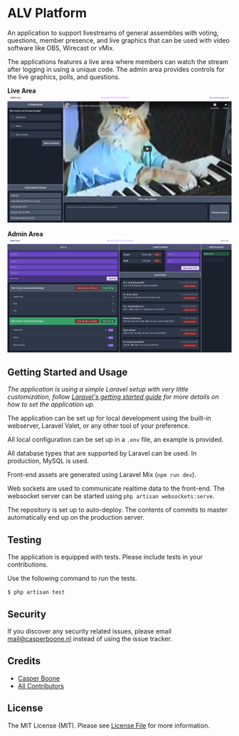 # ALV Platform

An application to support livestreams of general assemblies with voting, questions, member presence, and live graphics that can be used with video software like OBS, Wirecast or vMix.

The applications features a live area where members can watch the stream after logging in using a unique code.
The admin area provides controls for the live graphics, polls, and questions.

**Live Area**
![Live Area](resources/images/readme/live.png)

**Admin Area**
![Admin Area](resources/images/readme/admin.png)

## Getting Started and Usage

_The application is using a simple Laravel setup with very little customization, follow [Laravel's getting started guide](https://laravel.com/docs/7.x/installation) for more details on how to set the application up._

The application can be set up for local development using the built-in webserver, Laravel Valet, or any other tool of your preference.

All local configuration can be set up in a `.env` file, an example is provided.

All database types that are supported by Laravel can be used.
In production, MySQL is used.

Front-end assets are generated using Laravel Mix (`npm run dev`).

Web sockets are used to communicate realtime data to the front-end. The websocket server can be started using `php artisan websockets:serve`.

The repository is set up to auto-deploy. The contents of commits to master automatically end up on the production server.

## Testing
The application is equipped with tests. Please include tests in your contributions.

Use the following command to run the tests.
```
$ php artisan test
```

## Security

If you discover any security related issues, please email mail@casperboone.nl instead of using the issue tracker.

## Credits

- [Casper Boone](https://github.com/casperboone)
- [All Contributors](../../contributors)

## License

The MIT License (MIT). Please see [License File](LICENSE.md) for more information.

